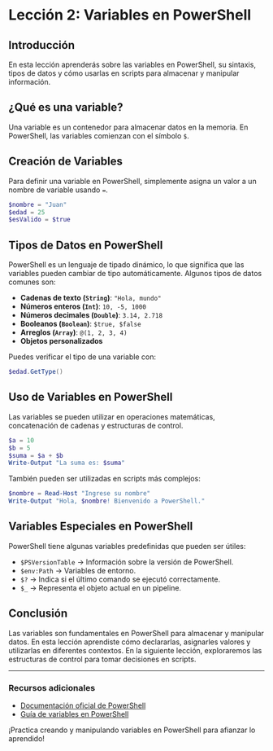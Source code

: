 # Lección 2: Variables en PowerShell

## Introducción
En esta lección aprenderás sobre las variables en PowerShell, su sintaxis, tipos de datos y cómo usarlas en scripts para almacenar y manipular información.

## ¿Qué es una variable?
Una variable es un contenedor para almacenar datos en la memoria. En PowerShell, las variables comienzan con el símbolo `$`.

## Creación de Variables
Para definir una variable en PowerShell, simplemente asigna un valor a un nombre de variable usando `=`.

```powershell
$nombre = "Juan"
$edad = 25
$esValido = $true
```

## Tipos de Datos en PowerShell
PowerShell es un lenguaje de tipado dinámico, lo que significa que las variables pueden cambiar de tipo automáticamente. Algunos tipos de datos comunes son:

- **Cadenas de texto (`String`)**: `"Hola, mundo"`
- **Números enteros (`Int`)**: `10, -5, 1000`
- **Números decimales (`Double`)**: `3.14, 2.718`
- **Booleanos (`Boolean`)**: `$true, $false`
- **Arreglos (`Array`)**: `@(1, 2, 3, 4)`
- **Objetos personalizados**

Puedes verificar el tipo de una variable con:

```powershell
$edad.GetType()
```

## Uso de Variables en PowerShell
Las variables se pueden utilizar en operaciones matemáticas, concatenación de cadenas y estructuras de control.

```powershell
$a = 10
$b = 5
$suma = $a + $b
Write-Output "La suma es: $suma"
```

También pueden ser utilizadas en scripts más complejos:

```powershell
$nombre = Read-Host "Ingrese su nombre"
Write-Output "Hola, $nombre! Bienvenido a PowerShell."
```

## Variables Especiales en PowerShell
PowerShell tiene algunas variables predefinidas que pueden ser útiles:

- `$PSVersionTable` → Información sobre la versión de PowerShell.
- `$env:Path` → Variables de entorno.
- `$?` → Indica si el último comando se ejecutó correctamente.
- `$_` → Representa el objeto actual en un pipeline.

## Conclusión
Las variables son fundamentales en PowerShell para almacenar y manipular datos. En esta lección aprendiste cómo declararlas, asignarles valores y utilizarlas en diferentes contextos. En la siguiente lección, exploraremos las estructuras de control para tomar decisiones en scripts.

---

### Recursos adicionales
- [Documentación oficial de PowerShell](https://learn.microsoft.com/en-us/powershell/)
- [Guía de variables en PowerShell](https://learn.microsoft.com/en-us/powershell/scripting/learn/deep-dives/everything-about-variables)

¡Practica creando y manipulando variables en PowerShell para afianzar lo aprendido!
